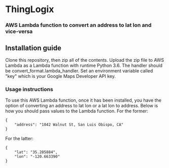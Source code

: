# ThingLogix
### AWS Lambda function to convert an address to lat lon and vice-versa

## Installation guide
Clone this repository, then zip all of the contents. Upload the zip file to AWS Lambda as a Lambda function with runtime Python 3.6. The handler should be convert_format.lambda_handler. Set an environment variable called "key" which is your Google Maps Developer API key.

### Usage instructions
To use this AWS Lambda function, once it has been installed, you have the option of converting an address to lat lon or a lat lon to address. Below is how you should pass values to the Lambda function.
For the former:
```
{
    "address": "1042 Walnut St, San Luis Obispo, CA"
}
```
For the latter:
```
{
    "lat": "35.285884",
    "lon": "-120.663390"
}
```
